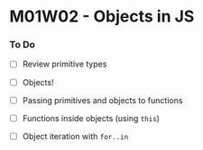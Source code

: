 # M01W02 - Objects in JS

### To Do
- [ ] Review primitive types
- [ ] Objects!
- [ ] Passing primitives and objects to functions
- [ ] Functions inside objects (using `this`)
- [ ] Object iteration with `for..in`
















